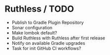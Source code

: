 # Ruthless / TODO

 * Publish to Gradle Plugin Repository
 * Sonar configuration
 * Make lombok default?
 * Build Ruthless with Ruthless after first release
 * Notify on available Gradle upgrades
 * Task for init GitHub CI workflows?
